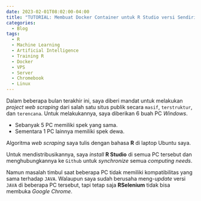 ```yaml
---
date: 2023-02-01T08:02:00-04:00
title: "TUTORIAL: Membuat Docker Container untuk R Studio versi Sendiri"
categories:
  - Blog
tags:
  - R
  - Machine Learning
  - Artificial Intelligence
  - Training R
  - Docker
  - VPS
  - Server
  - Chromebook
  - Linux
---
```


Dalam beberapa bulan terakhir ini, saya diberi mandat untuk melakukan _project web scraping_ dari salah satu situs publik secara `masif`, `terstruktur`, dan `terencana`. Untuk melakukannya, saya diberikan 6 buah PC _Windows_.

- Sebanyak 5 PC memiliki spek yang sama.
- Sementara 1 PC lainnya memiliki spek dewa.

Algoritma _web scraping_ saya tulis dengan bahasa __R__ di laptop Ubuntu saya.

Untuk mendistribusikannya, saya _install_ __R Studio__ di semua PC tersebut dan menghubungkannya ke `Github` untuk _synchronize_ semua _computing needs_.

Namun masalah timbul saat beberapa PC tidak memiliki kompatibilitas yang sama terhadap `JAVA`. Walaupun saya sudah berusaha meng-_update_ versi `JAVA` di beberapa PC tersebut, tapi tetap saja __RSelenium__ tidak bisa membuka _Google Chrome_.

